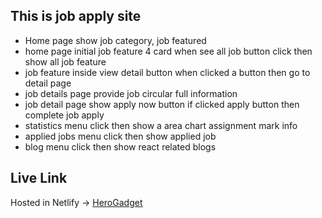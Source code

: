 ## This is job apply site ##
* Home page show job category, job featured
* home page initial job feature 4 card when see all job button click then show all job feature
* job feature inside view detail button when clicked a button then go to detail page
* job details page provide job circular full information
* job detail page show apply now button if clicked apply button then complete job apply
* statistics menu click then show a area chart assignment mark info
* applied jobs menu click then show applied job
* blog menu click then show react related blogs

## Live Link 
Hosted in Netlify -> [HeroGadget](https://rad-fudge-b1707e.netlify.app/)